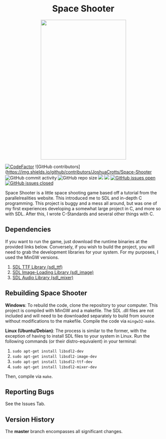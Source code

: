 <h1 align="center">Space Shooter</h1>

<p align="center">
  <img width="275" height="450" src="docs/sdl_spaceshooter.gif">
</p>

[![CodeFactor](https://www.codefactor.io/repository/github/joshuacrotts/Space-Shooter/badge)](https://www.codefactor.io/repository/github/joshuacrotts/Space-Shooter) ![GitHub contributors](https://img.shields.io/github/contributors/JoshuaCrotts/Space-Shooter ![GitHub commit activity](https://img.shields.io/github/commit-activity/m/JoshuaCrotts/Space-Shooter) ![GitHub repo size](https://img.shields.io/github/repo-size/JoshuaCrotts/Space-Shooter)  ![](https://tokei.rs/b1/github/JoshuaCrotts/Space-Shooter) ![](https://tokei.rs/b1/github/JoshuaCrotts/Space-Shooter?category=files) [![GitHub issues open](https://img.shields.io/github/issues/JoshuaCrotts/Space-Shooter)]() 
[![GitHub issues closed](https://img.shields.io/github/issues-closed-raw/JoshuaCrotts/Space-Shooter)]()

Space Shooter is a little space shooting game based off a tutorial from the parallelrealities website. This introduced me to SDL and in-depth C programming. This project is buggy and a mess all around, but was one of my first experiences developing a somewhat large project in C, and more so with SDL. After this, I wrote C-Standards and several other things with C.

## Dependencies

If you want to run the game, just download the runtime binaries at the provided links below. Conversely, if you wish to build the project, you will need to grab the development libraries for your system. For my purposes, I used the MinGW versions.

1. [SDL TTF Library (sdl_ttf)](https://www.libsdl.org/projects/SDL_ttf/)
2. [SDL Image-Loading Library (sdl_image)](https://www.libsdl.org/projects/SDL_image/)
3. [SDL Audio Library (sdl_mixer)](https://www.libsdl.org/projects/SDL_mixer/)

## Rebuilding Space Shooter

**Windows**: To rebuild the code, clone the repository to your computer. This project is compiled with MinGW and a makefile. The SDL .dll files are not included and will need to be downloaded separately to build from source without modifications to the makefile. Compile the code via <code>mingw32-make</code>.

**Linux (Ubuntu/Debian)**: The process is similar to the former, with the exception of having to install SDL files to your system in Linux. Run the following commands (or their distro-equivalent) in your terminal:

1. <code>sudo apt-get install libsdl2-dev</code>
2. <code>sudo apt-get install libsdl2-image-dev</code>
3. <code>sudo apt-get install libsdl2-ttf-dev</code>
4. <code>sudo apt-get install libsdl2-mixer-dev</code>

Then, compile via <code>make</code>.

## Reporting Bugs

See the Issues Tab.

## Version History
The **master** branch encompasses all significant changes.
